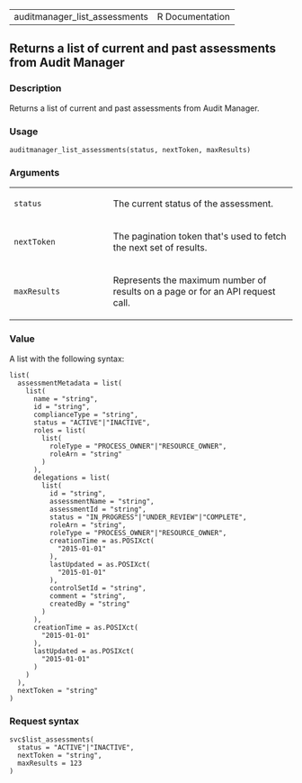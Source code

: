<table style="width: 100%;">
<tbody>
<tr class="odd">
<td>auditmanager_list_assessments</td>
<td style="text-align: right;">R Documentation</td>
</tr>
</tbody>
</table>

## Returns a list of current and past assessments from Audit Manager

### Description

Returns a list of current and past assessments from Audit Manager.

### Usage

    auditmanager_list_assessments(status, nextToken, maxResults)

### Arguments

<table>
<colgroup>
<col style="width: 35%" />
<col style="width: 65%" />
</colgroup>
<tbody>
<tr class="odd">
<td><code id="auditmanager_list_assessments_:_status">status</code></td>
<td><p>The current status of the assessment.</p></td>
</tr>
<tr class="even">
<td><code
id="auditmanager_list_assessments_:_nextToken">nextToken</code></td>
<td><p>The pagination token that's used to fetch the next set of
results.</p></td>
</tr>
<tr class="odd">
<td><code
id="auditmanager_list_assessments_:_maxResults">maxResults</code></td>
<td><p>Represents the maximum number of results on a page or for an API
request call.</p></td>
</tr>
</tbody>
</table>

### Value

A list with the following syntax:

    list(
      assessmentMetadata = list(
        list(
          name = "string",
          id = "string",
          complianceType = "string",
          status = "ACTIVE"|"INACTIVE",
          roles = list(
            list(
              roleType = "PROCESS_OWNER"|"RESOURCE_OWNER",
              roleArn = "string"
            )
          ),
          delegations = list(
            list(
              id = "string",
              assessmentName = "string",
              assessmentId = "string",
              status = "IN_PROGRESS"|"UNDER_REVIEW"|"COMPLETE",
              roleArn = "string",
              roleType = "PROCESS_OWNER"|"RESOURCE_OWNER",
              creationTime = as.POSIXct(
                "2015-01-01"
              ),
              lastUpdated = as.POSIXct(
                "2015-01-01"
              ),
              controlSetId = "string",
              comment = "string",
              createdBy = "string"
            )
          ),
          creationTime = as.POSIXct(
            "2015-01-01"
          ),
          lastUpdated = as.POSIXct(
            "2015-01-01"
          )
        )
      ),
      nextToken = "string"
    )

### Request syntax

    svc$list_assessments(
      status = "ACTIVE"|"INACTIVE",
      nextToken = "string",
      maxResults = 123
    )
